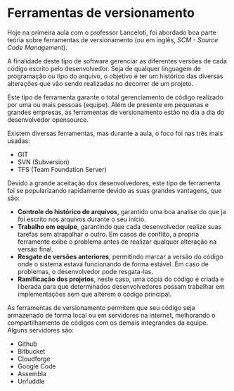 # Ferramentas de versionamento

Hoje na primeira aula com o professor Lanceloti, foi abordado boa parte teória sobre ferramentas de versionamento (ou em inglês, *SCM - Source Code Management*).

A finalidade deste tipo de software gerenciar as diferentes versões de cada código escrito pelo desenvolvedor. Seja de qualquer linguagem de programação ou tipo do arquivo, o objetivo é ter um histórico das diversas alterações que vão sendo realizadas no decorrer de um projeto.

Este tipo de ferramenta garante o total gerenciamento de código realizado por uma ou mais pessoas (equipe). Além de presente em pequenas e grandes empresas, as ferramentas de versionamento estão no dia a dia do desenvolvedor opensource.

Existem diversas ferramentas, mas durante a aula, o foco foi nas três mais usadas:

  - GIT
  - SVN (Subversion)
  - TFS (Team Foundation Server)

Devido a grande aceitação dos desenvolvedores, este tipo de ferramenta foi se popularizando rapidamente devido as suas grandes vantagens, que são:

  - **Controle do histórico de arquivos**, garantido uma boa analise do que ja foi escrito nos arquivos durante o seu início.
  - **Trabalho em equipe**, garantindo que cada desenvolvedor realize suas tarefas sem atrapalhar o outro. Em casos de conflito, a propria ferramente exibe o problema antes de realizar qualquer alteração na versão final.
  - **Resgate de versões anteriores**, permitindo marcar a versão do código onde o sistema estava funcionando de forma estável. Em caso de problemas, o desenvolvedor pode resgata-las.
  - **Ramificação dos projetos**, neste caso, uma cópia do código é criada e liberada para que determinados desenvolvedores possam trabalhar em implementações sem que alterem o código principal.

As ferramentas de versionamento permitem que seu código seja armazenado de forma local ou em servidores na internet, melhorando o compartilhamento de códigos com os demais integrandes da equipe. Alguns servidores são:

  - Github
  - Bitbucket
  - Cloudforge
  - Google Code
  - Assembla
  - Unfuddle
